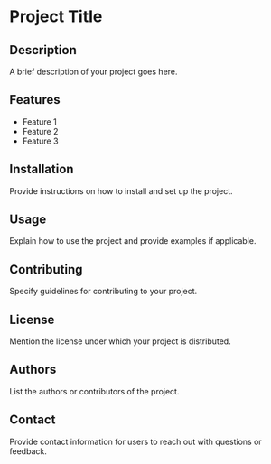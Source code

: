 # Project Title

## Description

A brief description of your project goes here.

## Features

- Feature 1
- Feature 2
- Feature 3

## Installation

Provide instructions on how to install and set up the project.

## Usage

Explain how to use the project and provide examples if applicable.

## Contributing

Specify guidelines for contributing to your project.

## License

Mention the license under which your project is distributed.

## Authors

List the authors or contributors of the project.

## Contact

Provide contact information for users to reach out with questions or feedback.


